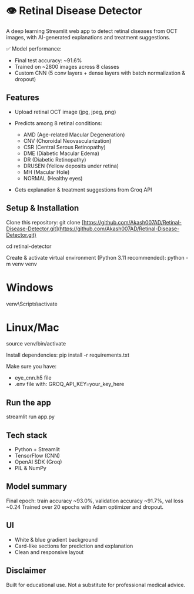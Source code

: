# 👁️ Retinal Disease Detector

A deep learning Streamlit web app to detect retinal diseases from OCT images, with AI-generated explanations and treatment suggestions.

✅ Model performance:

* Final test accuracy: \~91.6%
* Trained on \~2800 images across 8 classes
* Custom CNN (5 conv layers + dense layers with batch normalization & dropout)

## Features

* Upload retinal OCT image (jpg, jpeg, png)
* Predicts among 8 retinal conditions:

  * AMD (Age-related Macular Degeneration)
  * CNV (Choroidal Neovascularization)
  * CSR (Central Serous Retinopathy)
  * DME (Diabetic Macular Edema)
  * DR (Diabetic Retinopathy)
  * DRUSEN (Yellow deposits under retina)
  * MH (Macular Hole)
  * NORMAL (Healthy eyes)
* Gets explanation & treatment suggestions from Groq API

## Setup & Installation

Clone this repository:
git clone [https://github.com/Akash007AD/Retinal-Disease-Detector.git](https://github.com/Akash007AD/Retinal-Disease-Detector.git)

cd retinal-detector

Create & activate virtual environment (Python 3.11 recommended):
python -m venv venv

# Windows

venv\Scripts\activate

# Linux/Mac

source venv/bin/activate

Install dependencies:
pip install -r requirements.txt

Make sure you have:

* eye\_cnn.h5 file
* .env file with:
  GROQ\_API\_KEY=your\_key\_here

## Run the app

streamlit run app.py

## Tech stack

* Python + Streamlit
* TensorFlow (CNN)
* OpenAI SDK (Groq)
* PIL & NumPy

## Model summary

Final epoch: train accuracy \~93.0%, validation accuracy \~91.7%, val loss \~0.24
Trained over 20 epochs with Adam optimizer and dropout.

## UI

* White & blue gradient background
* Card-like sections for prediction and explanation
* Clean and responsive layout

## Disclaimer

Built for educational use. Not a substitute for professional medical advice.
